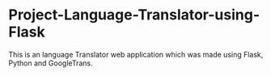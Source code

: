 # Project-Language-Translator-using-Flask
This is an language Translator web application which was made using Flask, Python and GoogleTrans.
